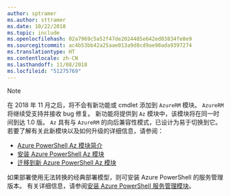 ```yaml
---
author: sptramer
ms.author: sttramer
ms.date: 10/22/2018
ms.topic: include
ms.openlocfilehash: 02a7969c5a52f47de2024485e642ed03834fe8e9
ms.sourcegitcommit: ac4b53bb42a25aae013a9d8cd9ae98ada9397274
ms.translationtype: HT
ms.contentlocale: zh-CN
ms.lasthandoff: 11/08/2018
ms.locfileid: "51275769"
---
```

> [!NOTE]
> 
> 在 2018 年 11 月之后，将不会有新功能或 cmdlet 添加到 `AzureRM` 模块。 `AzureRM` 将继续受支持并接收 bug 修复。 新功能将提供到 `Az` 模块中，该模块将在同一时间到达 1.0 版。 `Az` 具有与 `AzureRM` 的向后兼容性模式，已设计为易于切换到它。 若要了解有关此新模块以及如何升级的详细信息，请参阅：
>
> * [Azure PowerShell Az 模块简介](/powershell/azure/new-azureps-module-az)
> * [安装 Azure PowerShell Az 模块](/powershell/azure/install-az-ps)
> * [迁移到新 Azure PowerShell Az 模块](/powershell/azure/migrate-from-azurerm-to-az)
>
> 如果部署使用无法转换的经典部署模型，则可安装 Azure PowerShell 的服务管理版本。 有关详细信息，请参阅[安装 Azure PowerShell 服务管理模块](/powershell/azure/servicemanagement/install-azure-ps)。
